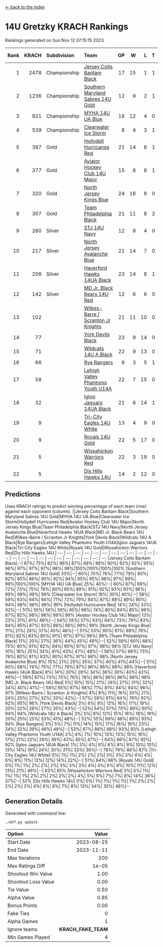[<- back to the index](readme.md)
# 14U Gretzky KRACH Rankings
Rankings generated on Sun Nov 12 07:15:15 2023.

Rank|KRACH|Subdivision|Team|GP|W|L|T|OTW|OTL|SoS|Exp Wins|Win Diff
---:|---:|:---|:---|---:|---:|---:|---:|---:|---:|---:|---:|---:
1|2478|Championship|[Jersey Colts Bantam Black](https://gamesheetstats.com/seasons/3659/teams/140580/schedule)|17|15|1|1|2|0|281|16.4|0.0
2|1236|Championship|[Southern Maryland Sabres 14U Gold](https://gamesheetstats.com/seasons/3659/teams/140588/schedule)|12|9|2|1|0|0|430|10.4|0.0
3|821|Championship|[MYHA 14U UA Blue](https://gamesheetstats.com/seasons/3659/teams/140583/schedule)|16|12|4|0|2|2|376|12.9|0.0
4|539|Championship|[Clearwater Ice Storm](https://gamesheetstats.com/seasons/3659/teams/142500/schedule)|8|4|3|1|0|0|645|5.4|0.0
5|397|Gold|[Hollydell Hurricanes Red](https://gamesheetstats.com/seasons/3659/teams/140578/schedule)|21|14|6|1|1|1|353|15.4|0.0
6|377|Gold|[Aviator Hockey Club 14U Major](https://gamesheetstats.com/seasons/3659/teams/140575/schedule)|15|8|6|1|1|1|606|9.3|-0.0
7|320|Gold|[North Jersey Kings Blue](https://gamesheetstats.com/seasons/3659/teams/140585/schedule)|24|16|8|0|3|1|299|16.9|0.0
8|307|Gold|[Team Philadelphia Black](https://gamesheetstats.com/seasons/3659/teams/140590/schedule)|21|11|8|2|2|2|536|12.9|0.0
9|280|Silver|[STJ 14U Navy](https://gamesheetstats.com/seasons/3659/teams/140589/schedule)|12|8|4|0|0|1|335|8.9|0.0
10|217|Silver|[North Jersey Avalanche Blue](https://gamesheetstats.com/seasons/3659/teams/140584/schedule)|21|14|7|0|0|1|177|14.9|0.0
11|208|Silver|[Haverford Hawks 14UA Black](https://gamesheetstats.com/seasons/3659/teams/140577/schedule)|23|14|8|1|0|2|266|15.4|0.0
12|142|Silver|[MD Jr. Black Bears 14U Red](https://gamesheetstats.com/seasons/3659/teams/140581/schedule)|12|6|6|0|0|1|184|6.9|0.0
13|102||[Wilkes-Barre / Scranton Jr Knights](https://gamesheetstats.com/seasons/3659/teams/140593/schedule)|21|11|10|0|2|0|184|11.9|0.0
14|77||[York Devils Black](https://gamesheetstats.com/seasons/3659/teams/140595/schedule)|23|9|14|0|1|0|313|9.9|0.0
15|71||[Wildcats 14U A Black](https://gamesheetstats.com/seasons/3659/teams/140592/schedule)|22|9|13|0|1|2|362|9.9|0.0
16|66||[Rye Rangers](https://gamesheetstats.com/seasons/3659/teams/140587/schedule)|9|3|5|1|1|1|258|4.4|0.0
17|58||[Lehigh Valley Phantoms Youth U14A](https://gamesheetstats.com/seasons/3659/teams/140582/schedule)|22|7|15|0|0|0|499|7.9|0.0
18|32||[Igloo Jaguars 14UA Black](https://gamesheetstats.com/seasons/3659/teams/140579/schedule)|21|6|14|1|0|0|373|7.4|0.0
19|9||[Tri-City Eagles 14U White](https://gamesheetstats.com/seasons/3659/teams/140591/schedule)|13|4|9|0|0|0|72|4.9|0.0
20|9||[Royals 14U Gold](https://gamesheetstats.com/seasons/3659/teams/140586/schedule)|22|5|17|0|0|1|108|5.9|0.0
21|5||[Wissahickon Warriors Red](https://gamesheetstats.com/seasons/3659/teams/140594/schedule)|22|3|19|0|0|0|158|3.9|0.0
22|5||[Dix Hills Hawks 14U](https://gamesheetstats.com/seasons/3659/teams/140576/schedule)|14|2|12|0|0|0|258|2.9|0.0

## Predictions
Uses KRACH ratings to predict winning percentage of each team (row) against each opponent (column).
||Jersey Colts Bantam Black|Southern Maryland Sabres 14U Gold|MYHA 14U UA Blue|Clearwater Ice Storm|Hollydell Hurricanes Red|Aviator Hockey Club 14U Major|North Jersey Kings Blue|Team Philadelphia Black|STJ 14U Navy|North Jersey Avalanche Blue|Haverford Hawks 14UA Black|MD Jr. Black Bears 14U Red|Wilkes-Barre / Scranton Jr Knights|York Devils Black|Wildcats 14U A Black|Rye Rangers|Lehigh Valley Phantoms Youth U14A|Igloo Jaguars 14UA Black|Tri-City Eagles 14U White|Royals 14U Gold|Wissahickon Warriors Red|Dix Hills Hawks 14U
| --: | --: | --: | --: | --: | --: | --: | --: | --: | --: | --: | --: | --: | --: | --: | --: | --: | --: | --: | --: | --: | --: | --: 
|Jersey Colts Bantam Black|--| 67%| 75%| 82%| 86%| 87%| 89%| 89%| 90%| 92%| 92%| 95%| 96%| 97%| 97%| 97%| 98%| 99%|100%|100%|100%|100%
|Southern Maryland Sabres 14U Gold| 33%|--| 60%| 70%| 76%| 77%| 79%| 80%| 82%| 85%| 86%| 90%| 92%| 94%| 95%| 95%| 96%| 97%| 99%| 99%|100%|100%
|MYHA 14U UA Blue| 25%| 40%|--| 60%| 67%| 69%| 72%| 73%| 75%| 79%| 80%| 85%| 89%| 91%| 92%| 93%| 93%| 96%| 99%| 99%| 99%| 99%
|Clearwater Ice Storm| 18%| 30%| 40%|--| 58%| 59%| 63%| 64%| 66%| 71%| 72%| 79%| 84%| 87%| 88%| 89%| 90%| 94%| 98%| 98%| 99%| 99%
|Hollydell Hurricanes Red| 14%| 24%| 33%| 42%|--| 51%| 55%| 56%| 59%| 65%| 66%| 74%| 80%| 84%| 85%| 86%| 87%| 92%| 98%| 98%| 99%| 99%
|Aviator Hockey Club 14U Major| 13%| 23%| 31%| 41%| 49%|--| 54%| 55%| 57%| 63%| 64%| 73%| 79%| 83%| 84%| 85%| 87%| 92%| 98%| 98%| 99%| 99%
|North Jersey Kings Blue| 11%| 21%| 28%| 37%| 45%| 46%|--| 51%| 53%| 60%| 61%| 69%| 76%| 81%| 82%| 83%| 85%| 91%| 97%| 97%| 98%| 99%
|Team Philadelphia Black| 11%| 20%| 27%| 36%| 44%| 45%| 49%|--| 52%| 59%| 60%| 68%| 75%| 80%| 81%| 82%| 84%| 90%| 97%| 97%| 98%| 98%
|STJ 14U Navy| 10%| 18%| 25%| 34%| 41%| 43%| 47%| 48%|--| 56%| 57%| 66%| 73%| 78%| 80%| 81%| 83%| 90%| 97%| 97%| 98%| 98%
|North Jersey Avalanche Blue|  8%| 15%| 21%| 29%| 35%| 37%| 40%| 41%| 44%|--| 51%| 60%| 68%| 74%| 75%| 77%| 79%| 87%| 96%| 96%| 98%| 98%
|Haverford Hawks 14UA Black|  8%| 14%| 20%| 28%| 34%| 36%| 39%| 40%| 43%| 49%|--| 59%| 67%| 73%| 75%| 76%| 78%| 86%| 96%| 96%| 98%| 98%
|MD Jr. Black Bears 14U Red|  5%| 10%| 15%| 21%| 26%| 27%| 31%| 32%| 34%| 40%| 41%|--| 58%| 65%| 67%| 68%| 71%| 81%| 94%| 94%| 96%| 97%
|Wilkes-Barre / Scranton Jr Knights|  4%|  8%| 11%| 16%| 20%| 21%| 24%| 25%| 27%| 32%| 33%| 42%|--| 57%| 59%| 61%| 64%| 76%| 92%| 92%| 95%| 96%
|York Devils Black|  3%|  6%|  9%| 13%| 16%| 17%| 19%| 20%| 22%| 26%| 27%| 35%| 43%|--| 52%| 54%| 57%| 70%| 89%| 90%| 94%| 94%
|Wildcats 14U A Black|  3%|  5%|  8%| 12%| 15%| 16%| 18%| 19%| 20%| 25%| 25%| 33%| 41%| 48%|--| 52%| 55%| 69%| 88%| 89%| 93%| 94%
|Rye Rangers|  3%|  5%|  7%| 11%| 14%| 15%| 17%| 18%| 19%| 23%| 24%| 32%| 39%| 46%| 48%|--| 53%| 67%| 88%| 88%| 93%| 93%
|Lehigh Valley Phantoms Youth U14A|  2%|  4%|  7%| 10%| 13%| 13%| 15%| 16%| 17%| 21%| 22%| 29%| 36%| 43%| 45%| 47%|--| 64%| 86%| 87%| 92%| 92%
|Igloo Jaguars 14UA Black|  1%|  3%|  4%|  6%|  8%|  8%|  9%| 10%| 10%| 13%| 14%| 19%| 24%| 30%| 31%| 33%| 36%|--| 78%| 79%| 86%| 87%
|Tri-City Eagles 14U White|  0%|  1%|  1%|  2%|  2%|  2%|  3%|  3%|  3%|  4%|  4%|  6%|  8%| 11%| 12%| 12%| 14%| 22%|--| 51%| 64%| 66%
|Royals 14U Gold|  0%|  1%|  1%|  2%|  2%|  2%|  3%|  3%|  3%|  4%|  4%|  6%|  8%| 10%| 11%| 12%| 13%| 21%| 49%|--| 63%| 65%
|Wissahickon Warriors Red|  0%|  0%|  1%|  1%|  1%|  1%|  2%|  2%|  2%|  2%|  2%|  4%|  5%|  6%|  7%|  7%|  8%| 14%| 36%| 37%|--| 52%
|Dix Hills Hawks 14U|  0%|  0%|  1%|  1%|  1%|  1%|  1%|  2%|  2%|  2%|  2%|  3%|  4%|  6%|  6%|  7%|  8%| 13%| 34%| 35%| 48%|--

## Generation Details

Generated with command line:
```
./ahf.py update
```

| Option | Value |
| :----- | ----: |
| Start Date | 2023-08-25 |
| End Date | 2023-11-11 |
| Max Iterations | 200 |
| Max Ratings Diff | 1e-05 |
| Shootout Win Value | 1.00 |
| Shootout Loss Value | 0.00 |
| Tie Value | 0.50 |
| Alpha Value | 0.85 |
| Bonus Points | 0.00 |
| Fake Ties | 0 |
| Alpha Games | 1 |
| Ignore teams | __KRACH_FAKE_TEAM__ |
| Min Games Played | 4 |

